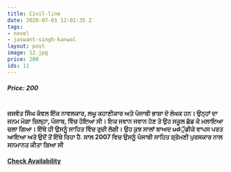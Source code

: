 ```yaml
---
title: Civil-line
date: 2020-07-01 12:01:35 Z
tags:
- novel
- jaswant-singh-kanwal
layout: post
image: 12.jpg
price: 200
ids: 11
---
```


<h5>Price: 200</h5><br>

<strong>
ਜਸਵੰਤ ਸਿੰਘ ਕੰਵਲ ਇੱਕ ਨਾਵਲਕਾਰ, ਲਘੂ ਕਹਾਣੀਕਾਰ ਅਤੇ ਪੰਜਾਬੀ ਭਾਸ਼ਾ ਦੇ ਲੇਖਕ ਹਨ। ਉਨ੍ਹਾਂ ਦਾ ਜਨਮ ਮੋਗਾ ਜ਼ਿਲ੍ਹਾ, ਪੰਜਾਬ, ਵਿੱਚ ਹੋਇਆ ਸੀ। ਇਕ ਜਵਾਨ ਜਵਾਨ ਹੋਣ ਤੇ ਉਹ ਸਕੂਲ ਛੱਡ ਕੇ ਮਲਾਇਆ ਚਲਾ ਗਿਆ। ਇੱਥੇ ਹੀ ਉਸਨੂੰ ਸਾਹਿਤ ਵਿੱਚ ਰੁਚੀ ਲੱਗੀ। ਉਹ ਕੁਝ ਸਾਲਾਂ ਬਾਅਦ udੁੱਡੀਕੇ ਵਾਪਸ ਪਰਤ ਆਇਆ ਅਤੇ ਉਦੋਂ ਤੋਂ ਇੱਥੇ ਰਿਹਾ ਹੈ. ਸਾਲ 2007 ਵਿਚ ਉਸਨੂੰ ਪੰਜਾਬੀ ਸਾਹਿਤ ਸ਼੍ਰੋਮਣੀ ਪੁਰਸਕਾਰ ਨਾਲ ਸਨਮਾਨਤ ਕੀਤਾ ਗਿਆ ਸੀ
</strong>


<h4><a class="add-cart cart1" href="{{ site.baseurl }}/books#11"><b>Check Availability</b></a></h4>

<body>
 <script src="{{ site.baseurl }}/js/main.js"></script>
 </body>